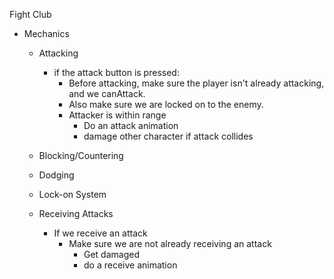 Fight Club

* Mechanics

    * Attacking
        - if the attack button is pressed:
            - Before attacking, make sure the player isn't already attacking, and we canAttack.
            - Also make sure we are locked on to the enemy.
            - Attacker is within range
                - Do an attack animation
                - damage other character if attack collides

    * Blocking/Countering

    * Dodging

    * Lock-on System

    * Receiving Attacks
        - If we receive an attack
            - Make sure we are not already receiving an attack
                - Get damaged
                - do a receive animation